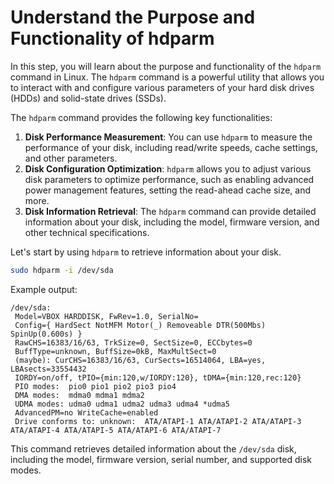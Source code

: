 # Understand the Purpose and Functionality of hdparm

In this step, you will learn about the purpose and functionality of the `hdparm` command in Linux. The `hdparm` command is a powerful utility that allows you to interact with and configure various parameters of your hard disk drives (HDDs) and solid-state drives (SSDs).

The `hdparm` command provides the following key functionalities:

1. **Disk Performance Measurement**: You can use `hdparm` to measure the performance of your disk, including read/write speeds, cache settings, and other parameters.
2. **Disk Configuration Optimization**: `hdparm` allows you to adjust various disk parameters to optimize performance, such as enabling advanced power management features, setting the read-ahead cache size, and more.
3. **Disk Information Retrieval**: The `hdparm` command can provide detailed information about your disk, including the model, firmware version, and other technical specifications.

Let's start by using `hdparm` to retrieve information about your disk.

```bash
sudo hdparm -i /dev/sda
```

Example output:

```
/dev/sda:
 Model=VBOX HARDDISK, FwRev=1.0, SerialNo=
 Config={ HardSect NotMFM Motor(_) Removeable DTR(500Mbs) SpinUp(0.600s) }
 RawCHS=16383/16/63, TrkSize=0, SectSize=0, ECCbytes=0
 BuffType=unknown, BuffSize=0kB, MaxMultSect=0
 (maybe): CurCHS=16383/16/63, CurSects=16514064, LBA=yes, LBAsects=33554432
 IORDY=on/off, tPIO={min:120,w/IORDY:120}, tDMA={min:120,rec:120}
 PIO modes:  pio0 pio1 pio2 pio3 pio4
 DMA modes:  mdma0 mdma1 mdma2
 UDMA modes: udma0 udma1 udma2 udma3 udma4 *udma5
 AdvancedPM=no WriteCache=enabled
 Drive conforms to: unknown:  ATA/ATAPI-1 ATA/ATAPI-2 ATA/ATAPI-3 ATA/ATAPI-4 ATA/ATAPI-5 ATA/ATAPI-6 ATA/ATAPI-7
```

This command retrieves detailed information about the `/dev/sda` disk, including the model, firmware version, serial number, and supported disk modes.
